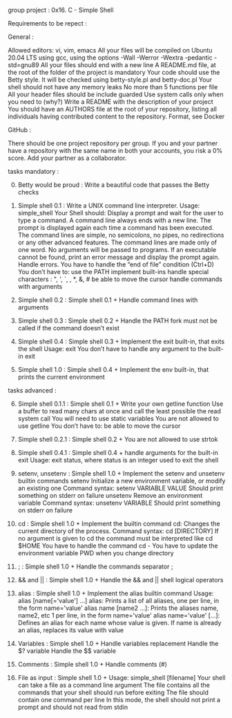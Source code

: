 group project :
0x16. C - Simple Shell

Requirements to be repect :

General :

Allowed editors: vi, vim, emacs
All your files will be compiled on Ubuntu 20.04 LTS using gcc, using the options -Wall -Werror -Wextra -pedantic -std=gnu89
All your files should end with a new line
A README.md file, at the root of the folder of the project is mandatory
Your code should use the Betty style. It will be checked using betty-style.pl and betty-doc.pl
Your shell should not have any memory leaks
No more than 5 functions per file
All your header files should be include guarded
Use system calls only when you need to (why?)
Write a README with the description of your project
You should have an AUTHORS file at the root of your repository, listing all individuals having contributed content to the repository. Format, see Docker

GitHub :

There should be one project repository per group. If you and your partner have a repository with the same name in both your accounts, you risk a 0% score.
Add your partner as a collaborator.

tasks mandatory :

0. Betty would be proud :
Write a beautiful code that passes the Betty checks

1. Simple shell 0.1 :
Write a UNIX command line interpreter.
Usage: simple_shell
Your Shell should:
Display a prompt and wait for the user to type a command. A command line always ends with a new line.
The prompt is displayed again each time a command has been executed.
The command lines are simple, no semicolons, no pipes, no redirections or any other advanced features.
The command lines are made only of one word. No arguments will be passed to programs.
If an executable cannot be found, print an error message and display the prompt again.
Handle errors.
You have to handle the “end of file” condition (Ctrl+D)
You don’t have to:
use the PATH
implement built-ins
handle special characters : ", ', `, \, *, &, #
be able to move the cursor
handle commands with arguments

2. Simple shell 0.2 :
Simple shell 0.1 +
Handle command lines with arguments

3. Simple shell 0.3 :
Simple shell 0.2 +
Handle the PATH
fork must not be called if the command doesn’t exist

4. Simple shell 0.4 :
Simple shell 0.3 +
Implement the exit built-in, that exits the shell
Usage: exit
You don’t have to handle any argument to the built-in exit

5. Simple shell 1.0 :
Simple shell 0.4 +
Implement the env built-in, that prints the current environment

tasks advanced :

6. Simple shell 0.1.1 :
Simple shell 0.1 +
Write your own getline function
Use a buffer to read many chars at once and call the least possible the read system call
You will need to use static variables
You are not allowed to use getline
You don’t have to:
be able to move the cursor

7. Simple shell 0.2.1 :
Simple shell 0.2 +
You are not allowed to use strtok

8. Simple shell 0.4.1 :
Simple shell 0.4 +
handle arguments for the built-in exit
Usage: exit status, where status is an integer used to exit the shell

9. setenv, unsetenv :
Simple shell 1.0 +
Implement the setenv and unsetenv builtin commands
setenv
Initialize a new environment variable, or modify an existing one
Command syntax: setenv VARIABLE VALUE
Should print something on stderr on failure
unsetenv
Remove an environment variable
Command syntax: unsetenv VARIABLE
Should print something on stderr on failure

10. cd :
Simple shell 1.0 +
Implement the builtin command cd:
Changes the current directory of the process.
Command syntax: cd [DIRECTORY]
If no argument is given to cd the command must be interpreted like cd $HOME
You have to handle the command cd -
You have to update the environment variable PWD when you change directory

11. ; :
Simple shell 1.0 +
Handle the commands separator ;

12. && and || :
Simple shell 1.0 +
Handle the && and || shell logical operators

13. alias :
Simple shell 1.0 +
Implement the alias builtin command
Usage: alias [name[='value'] ...]
alias: Prints a list of all aliases, one per line, in the form name='value'
alias name [name2 ...]: Prints the aliases name, name2, etc 1 per line, in the form name='value'
alias name='value' [...]: Defines an alias for each name whose value is given. If name is already an alias, replaces its value with value

14. Variables :
Simple shell 1.0 +
Handle variables replacement
Handle the $? variable
Handle the $$ variable

15. Comments :
Simple shell 1.0 +
Handle comments (#)

16. File as input :
Simple shell 1.0 +
Usage: simple_shell [filename]
Your shell can take a file as a command line argument
The file contains all the commands that your shell should run before exiting
The file should contain one command per line
In this mode, the shell should not print a prompt and should not read from stdin
